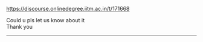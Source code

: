 https://discourse.onlinedegree.iitm.ac.in/t/171668

Could u pls let us know about it<br/>
Thank you</p><hr>

</body></html>